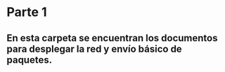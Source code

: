 # Parte 1
## En esta carpeta se encuentran los documentos para desplegar la red y envío básico de paquetes.
